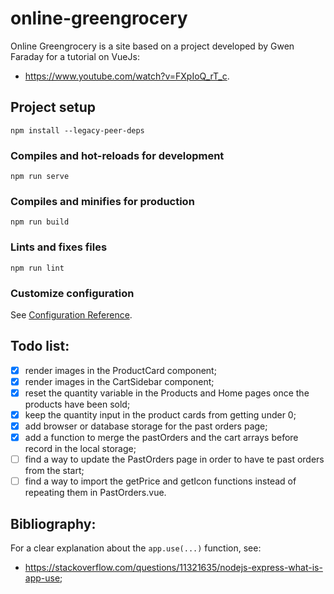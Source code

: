 # online-greengrocery

Online Greengrocery is a site based on a project developed by Gwen Faraday for a tutorial on VueJs:
- <https://www.youtube.com/watch?v=FXpIoQ_rT_c>.

## Project setup
```
npm install --legacy-peer-deps
```

### Compiles and hot-reloads for development
```
npm run serve
```

### Compiles and minifies for production
```
npm run build
```

### Lints and fixes files
```
npm run lint
```

### Customize configuration
See [Configuration Reference](https://cli.vuejs.org/config/).

## Todo list:
- [x] render images in the ProductCard component;
- [x] render images in the CartSidebar component;
- [x] reset the quantity variable in the Products and Home pages once the products have been sold;
- [x] keep the quantity input in the product cards from getting under 0;
- [x] add browser or database storage for the past orders page;
- [x] add a function to merge the pastOrders and the cart arrays before record in the local storage;
- [ ] find a way to update the PastOrders page in order to have te past orders from the start;
- [ ] find a way to import the getPrice and getIcon functions instead of repeating them in PastOrders.vue.
## Bibliography:

For a clear explanation about the `app.use(...)` function, see:
* <https://stackoverflow.com/questions/11321635/nodejs-express-what-is-app-use>;
